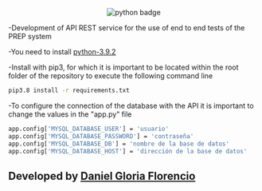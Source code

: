 <div align="center">

![python badge](readme_files/python-badge.png)

</div>

-Development of API REST service for the use of end to end tests of the PREP system

-You need to install [python-3.9.2](https://www.python.org/downloads/release/python-392/)

-Install with pip3, for which it is important to be located within the root folder of the repository to execute the following command line

```sh
pip3.8 install -r requirements.txt
```

-To configure the connection of the database with the API it is important to change the values in the "app.py" file

```sh
app.config['MYSQL_DATABASE_USER'] = 'usuario'
app.config['MYSQL_DATABASE_PASSWORD'] = 'contraseña'
app.config['MYSQL_DATABASE_DB'] = 'nombre de la base de datos'
app.config['MYSQL_DATABASE_HOST'] = 'dirección de la base de datos'
```
## Developed by [Daniel Gloria Florencio](https://github.com/dannielgloria)

